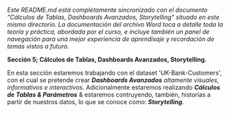 _Este README.md está completamente sincronizado con el documento "Cálculos de Tablas, Dashboards Avanzados, Storytelling" situado en este mismo directorio. La documentación del archivo Word toca a detalle toda la teoría y práctica, abordada por el curso, e incluye también un panel de navegación para una mejor experiencia de aprendisaje y recordación de temas vistos a futuro._

**Sección 5; Cálculos de Tablas, Dashboards Avanzados, Storytelling.**

En esta sección estaremos trabajando con el dataset 'UK-Bank-Customers', con el cual se pretende crear _**Dashboards Avanzados** altamente visuales, informativos e interactivos_. Adicionalmente estaremos realizando _**Cálculos de Tablas & Parámetros**_ & estaremos contruyendo, también, historias a partir de nuestros datos, lo que se conoce como: _**Storytelling**_.
